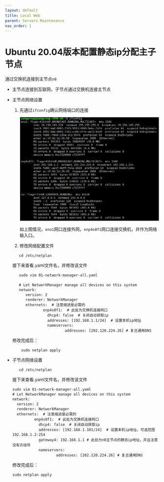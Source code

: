 ```yaml
---
layout: default
title: Local Web
parent: Servers Maintenance
nav_order: 1
---
```


# Ubuntu 20.04版本配置静态ip分配主子节点

通过交换机连接到主节点`n0`

- 主节点连接到互联网，子节点通过交换机连接主节点
- 主节点网络设置
   1. 先通过`ifconfig`确认网络端口的连接 
      
      <img src="/Figures/ifconfig.png" alt="ifconfig" style="zoom:100%;" />
      
      如上图情况，`eno1`网口连接外网，`enp4s0f1`网口连接交换机，并作为网络输入口。
      
   2. 修改网络配置文件
  ```shell
     cd /etc/netplan
  ```
  接下来查看.yaml文件名，并修改该文件

  ```shell
     sudo vim 01-network-manager-all.yaml
  
     # Let NetworkManager manage all devices on this system
     network:
        version: 2
        renderer: NetworkManager
        ethernets:  # 注意缩进是必需的
                enp4s0f1:  # 此处为交换机连接网口
                  dhcp4: false  # 关闭自动获取ip
                  addresses: [192.168.1.1/24]  # 设置本机ip地址
                  nameservers:
                          addresses: [202.120.224.26] # 复旦通用DNS
  ```
  
  修改完成后：
  ```shell               
      sudo netplan apply
   ```

- 子节点网络设置
  ```shell
     cd /etc/netplan
  ```
  接下来查看.yaml文件名，并修改该文件
  ```shell
  sudo vim 01-network-manager-all.yaml
  # Let NetworkManager manage all devices on this system
  network:
    version: 2
    renderer: NetworkManager
    ethernets:  # 注意缩进是必需的
            enp4s0f1:  # 此处为交换机连接网口
              dhcp4: false  # 关闭自动获取ip
              addresses: [192.168.1.101/24]  # 设置本机ip地址，可选范围192.168.1.2-254
              gateway4: 192.168.1.1 # 此处为n0主节点的静态ip地址，并且注意没有方括号
              nameservers:
                      addresses: [202.120.224.26] # 复旦通用DNS
  ```                  
  修改完成后：
  ```shell               
  sudo netplan apply
  ```
